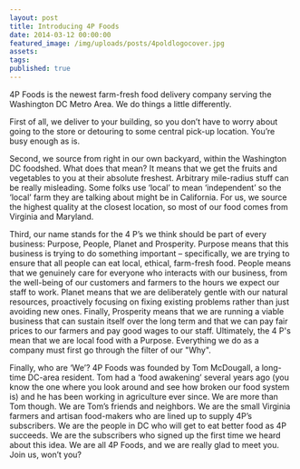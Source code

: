 ```yaml
---
layout: post
title: Introducing 4P Foods
date: 2014-03-12 00:00:00
featured_image: /img/uploads/posts/4poldlogocover.jpg
assets:
tags:
published: true
---
```


<div class="editable"><p>4P Foods is the newest farm-fresh food delivery company serving the Washington DC Metro Area. We do things a little differently.</p><p>First of all, we deliver to your building, so you don&rsquo;t have to worry about going to the store or detouring to some central pick-up location. You&rsquo;re busy enough as is.</p><p>Second, we source from right in our own backyard, within the Washington DC foodshed. What does that mean? It means that we get the fruits and vegetables to you at their absolute freshest. Arbitrary mile-radius stuff can be really misleading. Some folks use &lsquo;local&rsquo; to mean &lsquo;independent&rsquo; so the &lsquo;local&rsquo; farm they are talking about might be in California. For us, we source the highest quality at the closest location, so most of our food comes from Virginia and Maryland.</p><p>Third, our name stands for the 4 P&rsquo;s we think should be part of every business: Purpose, People, Planet and Prosperity. Purpose means that this business is trying to do something important &ndash; specifically, we are trying to ensure that all people can eat local, ethical, farm-fresh food. People means that we genuinely care for everyone who interacts with our business, from the well-being of our customers and farmers to the hours we expect our staff to work. Planet means that we are deliberately gentle with our natural resources, proactively focusing on fixing existing problems rather than just avoiding new ones. Finally, Prosperity means that we are running a viable business that can sustain itself over the long term and that we can pay fair prices to our farmers and pay good wages to our staff. Ultimately, the 4 P's mean that we are local food with a Purpose. Everything we do as a company must first go through the filter of our "Why".&nbsp;</p><p>Finally, who are &lsquo;We&rsquo;? 4P Foods was founded by Tom McDougall, a long-time DC-area resident. Tom had a &lsquo;food awakening&rsquo; several years ago (you know the one where you look around and see how broken our food system is) and he has been working in agriculture ever since. We are more than Tom though. We are Tom&rsquo;s friends and neighbors. We are the small Virginia farmers and artisan food-makers who are lined up to supply 4P&rsquo;s subscribers. We are the people in DC who will get to eat better food as 4P succeeds. We are the subscribers who signed up the first time we heard about this idea. We are all 4P Foods, and we are really glad to meet you. Join us, won&rsquo;t you?</p></div>